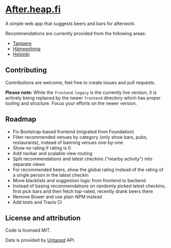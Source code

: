# [After.heap.fi](http://after.heap.fi/)

A simple web app that suggests beers and bars for afterwork.

Recommendations are currently provided from the following areas:

- [Tampere](https://www.freemaptools.com/radius-around-point.htm?clat=61.4985&clng=23.7717&r=1.71&fs=true&lc=4444ff&lw=3&fc=ddddff&nomoreradius=true)
- [Hämeenlinna](https://www.freemaptools.com/radius-around-point.htm?clat=60.9963&clng=24.4629&r=1.06&fs=true&lc=4444ff&lw=3&fc=ddddff&nomoreradius=true)
- [Helsinki](https://www.freemaptools.com/radius-around-point.htm?clat=60.1671&clng=24.9409&r=2.39&fs=true&lc=4444ff&lw=3&fc=ddddff&nomoreradius=true)

## Contributing

Contributions are welcome, feel free to create issues and pull requests.

**Please note:** While the `frontend-legacy` is the currently live version, it is actively being replaced by the newer `frontend` directory which has proper tooling and structure. Focus your efforts on the newer version.

## Roadmap

- Fix Bootstrap-based frontend (migrated from Foundation)
- Filter recommended venues by category (only show bars, pubs, restaurants), instead of banning venues one-by-one
- Show no rating if rating is 0
- Add navbar and scalable view routing
- Split recommendations and latest checkins ("nearby activity") into separate views
- For recommended beers, show the global rating instead of the rating of a single person in the latest checkin
- Move blacklists and suggestion logic from frontend to backend
- Instead of basing recommendations on randomly picked latest checkins, first pick bars and then fetch top-rated, recently drank beers there
- Remove Bower and use plain NPM instead
- Add tests and Travis CI

## License and attribution

Code is licensed MIT.

Data is provided by [Untappd](https://untappd.com/) API.
